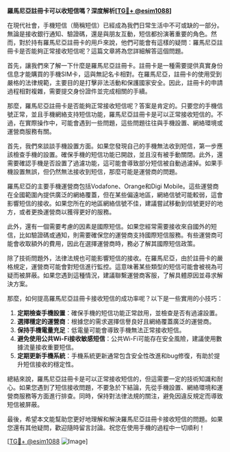 **羅馬尼亞註冊卡可以收短信嗎？深度解析[[TG💪+ @esim1088](https://t.me/s/esim1088)]**

在現代社會，手機短信（簡稱短信）已經成為我們日常生活中不可或缺的一部分。無論是接收銀行通知、驗證碼，還是與朋友互動，短信都扮演著重要的角色。然而，對於持有羅馬尼亞註冊卡的用戶來說，他們可能會有這樣的疑問：羅馬尼亞註冊卡是否能夠正常接收短信呢？這篇文章將為您詳細解答這個問題。

首先，讓我們來了解一下什麼是羅馬尼亞註冊卡。註冊卡是一種需要提供真實身份信息才能購買的手機SIM卡，這與無記名卡相對。在羅馬尼亞，註冊卡的使用受到嚴格的法律規範，主要目的是打擊非法活動和保護國家安全。因此，註冊卡的申請過程相對複雜，需要提交身份證件並完成相關的手續。

那麼，羅馬尼亞註冊卡是否能夠正常接收短信呢？答案是肯定的。只要您的手機信號正常，並且手機網絡支持短信功能，羅馬尼亞註冊卡是可以正常接收短信的。不過，在實際操作中，可能會遇到一些問題，這些問題往往與手機設置、網絡環境或運營商服務有關。

首先，我們來談談手機設置方面。如果您發現自己的手機無法收到短信，第一步應該檢查手機的設置。確保手機的短信功能已開啟，並且沒有被手動關閉。此外，還需要確認手機是否設置了過濾功能，這可能會導致部分短信被自動過濾掉。如果手機設置無誤，但仍然無法接收到短信，那麼可能是運營商的問題。

羅馬尼亞的主要手機運營商包括Vodafone、Orange和Digi Mobile。這些運營商在全國範圍內提供廣泛的網絡覆蓋，但在某些偏遠地區，網絡信號可能較弱，這會影響短信的接收。如果您所在的地區網絡信號不佳，建議嘗試移動到信號更好的地方，或者更換運營商以獲得更好的服務。

此外，還有一個需要考慮的因素是國際短信。如果您經常需要接收來自國外的短信，比如驗證碼或通知，則需要確保您的運營商支持國際短信服務。有些運營商可能會收取額外的費用，因此在選擇運營商時，務必了解其國際短信政策。

除了技術問題外，法律法規也可能影響短信的接收。在羅馬尼亞，由於註冊卡的嚴格規定，運營商可能會對短信進行監控。這意味著某些類型的短信可能會被視為可疑而被屏蔽。如果您遇到這種情況，建議聯繫運營商客服，了解具體原因並尋求解決方案。

那麼，如何提高羅馬尼亞註冊卡接收短信的成功率呢？以下是一些實用的小技巧：

1. **定期檢查手機設置**：確保手機的短信功能正常啟用，並檢查是否有過濾設置。
2. **選擇穩定的運營商**：根據您的需求選擇信譽良好且網絡覆蓋廣泛的運營商。
3. **保持手機電量充足**：低電量可能會導致手機無法正常接收短信。
4. **避免使用公共Wi-Fi接收敏感短信**：公共Wi-Fi可能存在安全風險，建議使用數據流量接收重要短信。
5. **定期更新手機系統**：手機系統更新通常包含安全性改進和bug修復，有助於提升短信接收的穩定性。

總結來說，羅馬尼亞註冊卡是可以正常接收短信的，但這需要一定的技術知識和耐心。如果您遇到了短信接收問題，不要急於下結論，先從手機設置、網絡環境和運營商服務等方面進行排查。同時，保持對法律法規的關注，避免因違反規定而導致短信被屏蔽。

最後，希望本文能幫助您更好地理解和解決羅馬尼亞註冊卡接收短信的問題。如果您還有其他疑問，歡迎隨時留言討論。祝您在使用手機的過程中一切順利！

[[TG💪+ @esim1088](https://t.me/s/esim1088) ![Image](https://i.postimg.cc/4NQfJmqS/Snipaste-2025-05-13-00-14-12.png)]